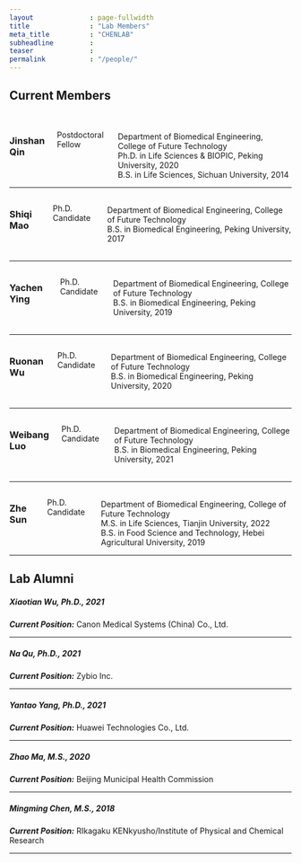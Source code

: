 ```yaml
---
layout              : page-fullwidth
title               : "Lab Members"
meta_title          : "CHENLAB"
subheadline         : 
teaser              : 
permalink           : "/people/"
---
```




## Current Members

<br/>

<div class="row">
  <div class="large-4 columns">
		<img src="{{ site.urlimg }}members/qjs_picture.png" alt="">
	</div>

  <div class="large-8 columns">
            <h3>Jinshan Qin</h3>
<p>Postdoctoral Fellow</p>
<br/>Department of Biomedical Engineering, College of Future Technology
<br/>Ph.D. in Life Sciences & BIOPIC, Peking University, 2020
<br/>B.S. in Life Sciences, Sichuan University, 2014
<br/>



  </div>
</div>

-----

<div class="row">
  <div class="large-4 columns">
		<img src="{{ site.urlimg }}members/msq_picture.png" alt="">
	</div>

  <div class="large-8 columns">
            <h3>Shiqi Mao</h3>
<p>Ph.D. Candidate</p>
<br/>Department of Biomedical Engineering, College of Future Technology
<br/>B.S. in Biomedical Engineering, Peking University, 2017
<br/>
<br/>



  </div>
</div>

-----

<div class="row">
  <div class="large-4 columns">
		<img src="{{ site.urlimg }}members/yc_picture.png" alt="">
	</div>

  <div class="large-8 columns">
            <h3>Yachen Ying</h3>
<p>Ph.D. Candidate</p>
<br/>Department of Biomedical Engineering, College of Future Technology
<br/>B.S. in Biomedical Engineering, Peking University, 2019
<br/>
<br/>



  </div>
</div>

-----

<div class="row">
  <div class="large-4 columns">
		<img src="{{ site.urlimg }}members/wrn_picture.png" alt="">
	</div>

  <div class="large-8 columns">
            <h3>Ruonan Wu</h3>
<p>Ph.D. Candidate</p>
<br/>Department of Biomedical Engineering, College of Future Technology
<br/>B.S. in Biomedical Engineering, Peking University, 2020
<br/>
<br/>



  </div>
</div>

-----

<div class="row">
  <div class="large-4 columns">
		<img src="{{ site.urlimg }}members/lwb_picture.png" alt="">
	</div>

  <div class="large-8 columns">
            <h3>Weibang Luo</h3>
<p>Ph.D. Candidate</p>
<br/>Department of Biomedical Engineering, College of Future Technology
<br/>B.S. in Biomedical Engineering, Peking University, 2021
<br/>
<br/>



  </div>
</div>

-----

<div class="row">
  <div class="large-4 columns">
		<img src="{{ site.urlimg }}members/sz_picture.png" alt="">
	</div>

  <div class="large-8 columns">
            <h3>Zhe Sun</h3>
<p>Ph.D. Candidate</p>
<br/>Department of Biomedical Engineering, College of Future Technology
<br/>M.S. in Life Sciences, Tianjin University, 2022
<br/>B.S. in Food Science and Technology, Hebei Agricultural University, 2019
<br/>



  </div>
</div>

-----

## Lab Alumni


##### Xiaotian Wu, Ph.D., 2021
***Current Position:*** Canon Medical Systems (China) Co., Ltd.

-----

##### Na Qu, Ph.D., 2021
***Current Position:*** Zybio Inc.

-----

##### Yantao Yang, Ph.D., 2021
***Current Position:*** Huawei Technologies Co., Ltd.

-----

##### Zhao Ma, M.S., 2020
***Current Position:*** Beijing Municipal Health Commission

-----

##### Mingming Chen, M.S., 2018
***Current Position:*** RIkagaku KENkyusho/Institute of Physical and Chemical Research

-----
